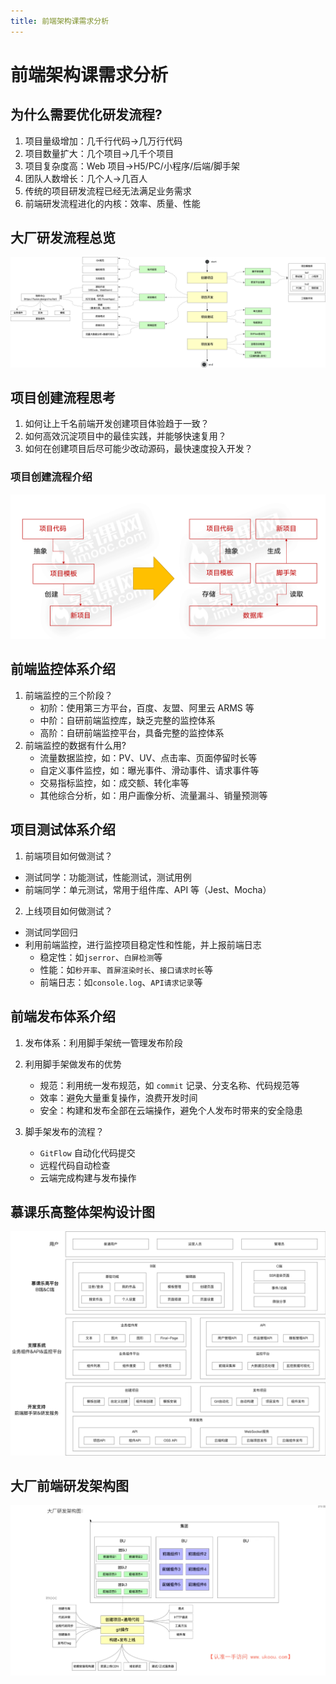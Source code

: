 ```yaml
---
title: 前端架构课需求分析
---
```


# 前端架构课需求分析

## 为什么需要优化研发流程?

1. 项目量级增加：几千行代码->几万行代码
2. 项目数量扩大：几个项目->几千个项目
3. 项目复杂度高：Web 项目->H5/PC/小程序/后端/脚手架
4. 团队人数增长：几个人->几百人
5. 传统的项目研发流程已经无法满足业务需求
6. 前端研发流程进化的内核：效率、质量、性能

## 大厂研发流程总览

![](./img/1.png)

## 项目创建流程思考

1. 如何让上千名前端开发创建项目体验趋于一致？
2. 如何高效沉淀项目中的最佳实践，并能够快速复用？
3. 如何在创建项目后尽可能少改动源码，最快速度投入开发？

### 项目创建流程介绍

![](./img/2.png)

## 前端监控体系介绍

1. 前端监控的三个阶段？
   - 初阶：使用第三方平台，百度、友盟、阿里云 ARMS 等
   - 中阶：自研前端监控库，缺乏完整的监控体系
   - 高阶：自研前端监控平台，具备完整的监控体系
2. 前端监控的数据有什么用?
   - 流量数据监控，如：PV、UV、点击率、页面停留时长等
   - 自定义事件监控，如：曝光事件、滑动事件、请求事件等
   - 交易指标监控，如：成交额、转化率等
   - 其他综合分析，如：用户画像分析、流量漏斗、销量预测等

## 项目测试体系介绍

1. 前端项目如何做测试？

- 测试同学：功能测试，性能测试，测试用例
- 前端同学：单元测试，常用于组件库、API 等（Jest、Mocha）

2. 上线项目如何做测试？

- 测试同学回归
- 利用前端监控，进行监控项目稳定性和性能，并上报前端日志
  - 稳定性：如`jserror`、`白屏检测`等
  - 性能：如`秒开率`、`首屏渲染时长`、`接口请求时长`等
  - 前端日志：如`console.log`、`API请求记录`等

## 前端发布体系介绍

1. 发布体系：利用脚手架统一管理发布阶段
2. 利用脚手架做发布的优势

   - 规范：利用统一发布规范，如 `commit` 记录、分支名称、代码规范等
   - 效率：避免大量重复操作，浪费开发时间
   - 安全：构建和发布全部在云端操作，避免个人发布时带来的安全隐患

3. 脚手架发布的流程？

   - `GitFlow` 自动化代码提交
   - 远程代码自动检查
   - 云端完成构建与发布操作

## 慕课乐高整体架构设计图

![](./img/4.png)

## 大厂前端研发架构图

![](./img/5.png)
